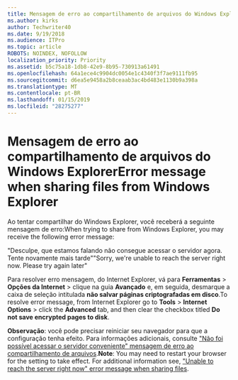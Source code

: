 ```yaml
---
title: Mensagem de erro ao compartilhamento de arquivos do Windows Explorer
ms.author: kirks
author: Techwriter40
ms.date: 9/19/2018
ms.audience: ITPro
ms.topic: article
ROBOTS: NOINDEX, NOFOLLOW
localization_priority: Priority
ms.assetid: b5c75a18-1db8-42e9-8b95-730913a61491
ms.openlocfilehash: 64a1ece4c9904dc0054e1c4340f3f7ae9111fb95
ms.sourcegitcommit: d6ea5e9458a2b8ceaab3ac4bd483e1130b9a398a
ms.translationtype: MT
ms.contentlocale: pt-BR
ms.lasthandoff: 01/15/2019
ms.locfileid: "28275277"
---
```

# <a name="error-message-when-sharing-files-from-windows-explorer"></a><span data-ttu-id="f833f-102">Mensagem de erro ao compartilhamento de arquivos do Windows Explorer</span><span class="sxs-lookup"><span data-stu-id="f833f-102">Error message when sharing files from Windows Explorer</span></span>

<span data-ttu-id="f833f-103">Ao tentar compartilhar do Windows Explorer, você receberá a seguinte mensagem de erro:</span><span class="sxs-lookup"><span data-stu-id="f833f-103">When trying to share from Windows Explorer, you may receive the following error message:</span></span>
  
<span data-ttu-id="f833f-p101">"Desculpe, que estamos falando não consegue acessar o servidor agora. Tente novamente mais tarde"</span><span class="sxs-lookup"><span data-stu-id="f833f-p101">"Sorry, we're unable to reach the server right now. Please try again later"</span></span>
  
<span data-ttu-id="f833f-106">Para resolver erro mensagem, do Internet Explorer, vá para **Ferramentas** \> **Opções da Internet** \> clique na guia **Avançado** e, em seguida, desmarque a caixa de seleção intitulada **não salvar páginas criptografadas em disco**.</span><span class="sxs-lookup"><span data-stu-id="f833f-106">To resolve error message, from Internet Explorer go to **Tools** \> **Internet Options** \> click the **Advanced** tab, and then clear the checkbox titled **Do not save encrypted pages to disk**.</span></span> 
  
 <span data-ttu-id="f833f-p102">**Observação**: você pode precisar reiniciar seu navegador para que a configuração tenha efeito. Para informações adicionais, consulte ["Não foi possível acessar o servidor conveniente" mensagem de erro ao compartilhamento de arquivos](https://go.microsoft.com/fwlink/?linkid=2022914).</span><span class="sxs-lookup"><span data-stu-id="f833f-p102">**Note**: You may need to restart your browser for the setting to take effect. For additional information see, ["Unable to reach the server right now" error message when sharing files](https://go.microsoft.com/fwlink/?linkid=2022914).</span></span>
  

